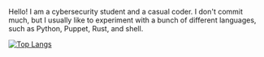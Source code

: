 Hello! I am a cybersecurity student and a casual coder. I don't commit much, but I usually like to experiment with a bunch of different languages, such as Python, Puppet, Rust, and shell. 

[![Top Langs](https://github-readme-stats.vercel.app/api/top-langs/?username=mksipe&layout=compact&theme=dark)](https://github.com/anuraghazra/github-readme-stats)
